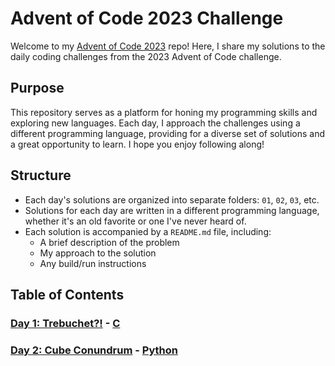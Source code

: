 # Advent of Code 2023 Challenge

Welcome to my [Advent of Code 2023](https://adventofcode.com/2023) repo! Here, I share my solutions to the daily coding challenges from the 2023 Advent of Code challenge.

## Purpose

This repository serves as a platform for honing my programming skills and exploring new languages. Each day, I approach the challenges using a different programming language, providing for a diverse set of solutions and a great opportunity to learn. I hope you enjoy following along!

## Structure

- Each day's solutions are organized into separate folders: `01`, `02`, `03`, etc.
- Solutions for each day are written in a different programming language, whether it's an old favorite or one I've never heard of.
- Each solution is accompanied by a `README.md` file, including:
    - A brief description of the problem
    - My approach to the solution
    - Any build/run instructions

## Table of Contents

### [Day 1: Trebuchet?!](./01/README.md) - [C](https://www.cprogramming.com/)

### [Day 2: Cube Conundrum](./02/README.md) - [Python](https://www.python.org/)
